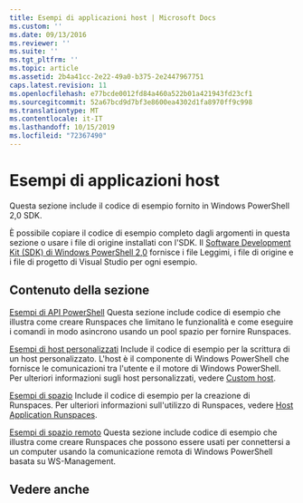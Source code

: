 ```yaml
---
title: Esempi di applicazioni host | Microsoft Docs
ms.custom: ''
ms.date: 09/13/2016
ms.reviewer: ''
ms.suite: ''
ms.tgt_pltfrm: ''
ms.topic: article
ms.assetid: 2b4a41cc-2e22-49a0-b375-2e2447967751
caps.latest.revision: 11
ms.openlocfilehash: e77bcde0012fd84a460a522b01a421943fd23cf1
ms.sourcegitcommit: 52a67bcd9d7bf3e8600ea4302d1fa8970ff9c998
ms.translationtype: MT
ms.contentlocale: it-IT
ms.lasthandoff: 10/15/2019
ms.locfileid: "72367490"
---
```

# <a name="host-application-samples"></a>Esempi di applicazioni host

Questa sezione include il codice di esempio fornito in Windows PowerShell 2,0 SDK.

 È possibile copiare il codice di esempio completo dagli argomenti in questa sezione o usare i file di origine installati con l'SDK. Il [Software Development Kit (SDK) di Windows PowerShell 2,0](https://www.microsoft.com/en-us/download/details.aspx?id=2560) fornisce i file Leggimi, i file di origine e i file di progetto di Visual Studio per ogni esempio.

## <a name="in-this-section"></a>Contenuto della sezione

 [Esempi di API PowerShell](./windows-powershell-api-samples.md) Questa sezione include codice di esempio che illustra come creare Runspaces che limitano le funzionalità e come eseguire i comandi in modo asincrono usando un pool spazio per fornire Runspaces.

 [Esempi di host personalizzati](./custom-host-samples.md) Include il codice di esempio per la scrittura di un host personalizzato. L'host è il componente di Windows PowerShell che fornisce le comunicazioni tra l'utente e il motore di Windows PowerShell. Per ulteriori informazioni sugli host personalizzati, vedere [Custom host](https://msdn.microsoft.com/en-us/library/ee706563(v=vs.85).aspx).

 [Esempi di spazio](./runspace-samples.md) Include il codice di esempio per la creazione di Runspaces. Per ulteriori informazioni sull'utilizzo di Runspaces, vedere [Host Application Runspaces](https://msdn.microsoft.com/en-us/library/ee706563(v=vs.85).aspx).

 [Esempi di spazio remoto](./remote-runspace-samples.md) Questa sezione include codice di esempio che illustra come creare Runspaces che possono essere usati per connettersi a un computer usando la comunicazione remota di Windows PowerShell basata su WS-Management.

## <a name="see-also"></a>Vedere anche
